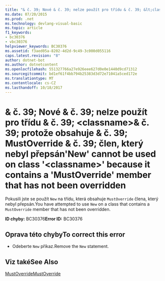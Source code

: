 ```yaml
---
title: "& č. 39; Nové & č. 39; nelze použít pro třídu & č. 39; &lt;classname&gt;& č. 39; protože obsahuje & č. 39; MustOverride & č. 39; člen, který nebyl přepsán"
ms.date: 07/20/2015
ms.prod: .net
ms.technology: devlang-visual-basic
ms.topic: article
f1_keywords:
- bc30376
- vbc30376
helpviewer_keywords: BC30376
ms.assetid: f3aed05a-8202-4d2d-9c49-3c000d055116
caps.latest.revision: "8"
author: dotnet-bot
ms.author: dotnetcontent
ms.openlocfilehash: 551327766a27e926eee627d0e0e1440d9cd71312
ms.sourcegitcommit: bd1ef61f4bb794b25383d3d72e71041a5ced172e
ms.translationtype: MT
ms.contentlocale: cs-CZ
ms.lasthandoff: 10/18/2017
---
```

# <a name="39new39-cannot-be-used-on-class-39ltclassnamegt39-because-it-contains-a-39mustoverride39-member-that-has-not-been-overridden"></a><span data-ttu-id="7e643-102">& č. 39; Nové & č. 39; nelze použít pro třídu & č. 39; &lt;classname&gt;& č. 39; protože obsahuje & č. 39; MustOverride & č. 39; člen, který nebyl přepsán</span><span class="sxs-lookup"><span data-stu-id="7e643-102">&#39;New&#39; cannot be used on class &#39;&lt;classname&gt;&#39; because it contains a &#39;MustOverride&#39; member that has not been overridden</span></span>
<span data-ttu-id="7e643-103">Pokusili jste se použít `New` na třídu, která obsahuje `MustOverride` člena, který nebyl přepsán.</span><span class="sxs-lookup"><span data-stu-id="7e643-103">You have attempted to use `New` on a class that contains a `MustOverride` member that has not been overridden.</span></span>  
  
 <span data-ttu-id="7e643-104">**ID chyby:** BC30376</span><span class="sxs-lookup"><span data-stu-id="7e643-104">**Error ID:** BC30376</span></span>  
  
## <a name="to-correct-this-error"></a><span data-ttu-id="7e643-105">Oprava této chyby</span><span class="sxs-lookup"><span data-stu-id="7e643-105">To correct this error</span></span>  
  
-   <span data-ttu-id="7e643-106">Odeberte `New` příkaz.</span><span class="sxs-lookup"><span data-stu-id="7e643-106">Remove the `New` statement.</span></span>  
  
## <a name="see-also"></a><span data-ttu-id="7e643-107">Viz také</span><span class="sxs-lookup"><span data-stu-id="7e643-107">See Also</span></span>  
 [<span data-ttu-id="7e643-108">MustOverride</span><span class="sxs-lookup"><span data-stu-id="7e643-108">MustOverride</span></span>](../../visual-basic/language-reference/modifiers/mustoverride.md)
